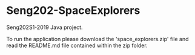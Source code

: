 # Seng202-SpaceExplorers
Seng202S1-2019 Java project.

To run the application please download the 'space_explorers.zip' file and read the README.md file contained within the zip folder.
